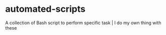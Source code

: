 # automated-scripts
A collection of Bash script to perform specific task | I do my own thing with these
